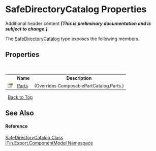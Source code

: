 # SafeDirectoryCatalog Properties
Additional header content _**\[This is preliminary documentation and is subject to change.\]**_

The <a href="06f6cd8a-8f31-686d-efec-246ff998f70f">SafeDirectoryCatalog</a> type exposes the following members.


## Properties
&nbsp;<table><tr><th></th><th>Name</th><th>Description</th></tr><tr><td>![Public property](media/pubproperty.gif "Public property")</td><td><a href="dbbd714e-c6a7-0fba-0b06-84cf126cf0bf">Parts</a></td><td> (Overrides ComposablePartCatalog.Parts.)</td></tr></table>&nbsp;
<a href="#safedirectorycatalog-properties">Back to Top</a>

## See Also


#### Reference
<a href="06f6cd8a-8f31-686d-efec-246ff998f70f">SafeDirectoryCatalog Class</a><br /><a href="55171ca4-890c-0ab2-e812-efe82bc0b686">iTin.Export.ComponentModel Namespace</a><br />